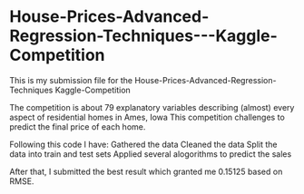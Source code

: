 # House-Prices-Advanced-Regression-Techniques---Kaggle-Competition

This is my submission file for the House-Prices-Advanced-Regression-Techniques Kaggle-Competition

The competition is about 79 explanatory variables describing (almost) every aspect of residential homes in Ames, Iowa
This competition challenges to predict the final price of each home.

Following this code I have:
  Gathered the data
  Cleaned the data 
  Split the data into train and test sets
  Applied several alogorithms to predict the sales
  
After that, I submitted the best result which granted me 0.15125 based on RMSE.
